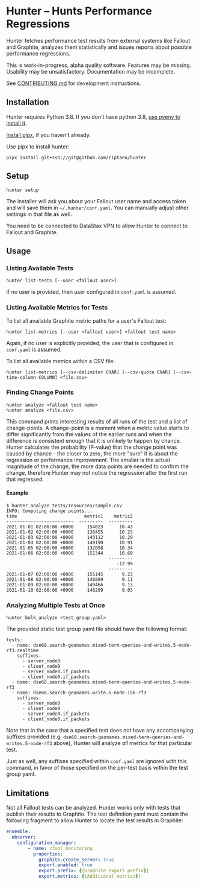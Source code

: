 Hunter – Hunts Performance Regressions
======================================

Hunter fetches performance test results from external systems
like Fallout and Graphite, analyzes them statistically and 
issues reports about possible performance regressions. 

This is work-in-progress, alpha quality software. 
Features may be missing. 
Usability may be unsatisfactory.
Documentation may be incomplete.

See [CONTRIBUTING.md](CONTRIBUTING.md) for development instructions.

## Installation

Hunter requires Python 3.8.  If you don't have python 3.8, [use pyenv to install
it](https://datastax.jira.com/wiki/spaces/~741246479/pages/827785323/Coping+with+python+environments).

[Install
pipx](https://datastax.jira.com/wiki/spaces/~741246479/pages/827785323/Coping+with+python+environments),
if you haven't already.

Use pipx to install hunter:

```
pipx install git+ssh://git@github.com/riptano/hunter
```

## Setup
```
hunter setup
```
The installer will ask you about your Fallout user name and access token
and will save them in `~/.hunter/conf.yaml`. 
You can manually adjust other settings in that file as well. 

You need to be connected to DataStax VPN to allow Hunter to connect
to Fallout and Graphite.

## Usage
### Listing Available Tests
```
hunter list-tests [--user <fallout user>]
``` 

If no user is provided, then user configured in `conf.yaml` is assumed.

### Listing Available Metrics for Tests

To list all available Graphite metric paths for a user's Fallout test:
```
hunter list-metrics [--user <fallout user>] <fallout test name>
```
Again, if no user is explicitly provided, the user that is configured in `conf.yaml` is assumed.

To list all available metrics within a CSV file:
```
hunter list-metrics [--csv-delimiter CHAR] [--csv-quote CHAR] [--csv-time-column COLUMN] <file.csv>
```


### Finding Change Points
```
hunter analyze <fallout test name>
hunter analyze <file.csv>
```

This command prints interesting results of all
runs of the test and a list of change-points. 
A change-point is a moment when a metric value starts to differ significantly
from the values of the earlier runs and when the difference 
is consistent enough that it is unlikely to happen by chance.  
Hunter calculates the probability (P-value) that the change point was caused 
by chance - the closer to zero, the more "sure" it is about the regression or
performance improvement. The smaller is the actual magnitude of the change,
the more data points are needed to confirm the change, therefore Hunter may
not notice the regression after the first run that regressed.

#### Example
```
$ hunter analyze tests/resources/sample.csv
INFO: Computing change points...
time                         metric1    metric2
-------------------------  ---------  ---------
2021-01-01 02:00:00 +0000     154023      10.43
2021-01-02 02:00:00 +0000     138455      10.23
2021-01-03 02:00:00 +0000     143112      10.29
2021-01-04 02:00:00 +0000     149190      10.91
2021-01-05 02:00:00 +0000     132098      10.34
2021-01-06 02:00:00 +0000     151344      10.69
                                      ·········
                                         -12.9%
                                      ·········
2021-01-07 02:00:00 +0000     155145       9.23
2021-01-08 02:00:00 +0000     148889       9.11
2021-01-09 02:00:00 +0000     149466       9.13
2021-01-10 02:00:00 +0000     148209       9.03
```

### Analyzing Multiple Tests at Once
```
hunter bulk_analyze <test_group.yaml>  
```
The provided static test group yaml file should have the following format:
```
tests:
  - name: dse68.search-geonames.mixed-term-queries-and-writes.5-node-rf3.realtime
    suffixes:
      - server_node0
      - client_node0
      - server_node0.if_packets
      - client_node0.if_packets
  - name: dse68.search-geonames.mixed-term-queries-and-writes.5-node-rf3
  - name: dse68.search-geonames.write.5-node-15k-rf3
    suffixes:
      - server_node0
      - client_node0
      - server_node0.if_packets
      - client_node0.if_packets
```
Note that in the case that a specified test does not have any accompanying suffixes provided
(e.g. `dse68.search-geonames.mixed-term-queries-and-writes.5-node-rf3` above), Hunter
will analyze _all_ metrics for that particular test. 

Just as well, any suffixes specified within `conf.yaml` are ignored with this command, 
in favor of those specified on the per-test basis within the test group yaml.



## Limitations
Not all Fallout tests can be analyzed. Hunter works only with tests
that publish their results to Graphite. The test definition 
yaml must contain the following fragment to allow Hunter to locate
the test results in Graphite:

```yaml
ensemble:
  observer:
    configuration_manager:
        - name: ctool_monitoring
          properties:
            graphite.create_server: true
            export.enabled: true
            export.prefix: {{Graphite export prefix}}
            export.metrics: {{Additional metrics}}              
```
